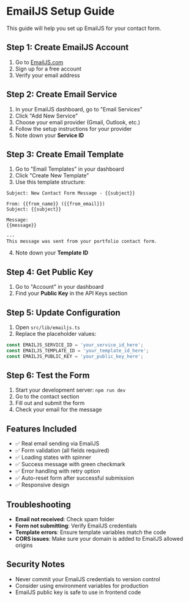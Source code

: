 # EmailJS Setup Guide

This guide will help you set up EmailJS for your contact form.

## Step 1: Create EmailJS Account

1. Go to [EmailJS.com](https://www.emailjs.com/)
2. Sign up for a free account
3. Verify your email address

## Step 2: Create Email Service

1. In your EmailJS dashboard, go to "Email Services"
2. Click "Add New Service"
3. Choose your email provider (Gmail, Outlook, etc.)
4. Follow the setup instructions for your provider
5. Note down your **Service ID**

## Step 3: Create Email Template

1. Go to "Email Templates" in your dashboard
2. Click "Create New Template"
3. Use this template structure:

```
Subject: New Contact Form Message - {{subject}}

From: {{from_name}} ({{from_email}})
Subject: {{subject}}

Message:
{{message}}

---
This message was sent from your portfolio contact form.
```

4. Note down your **Template ID**

## Step 4: Get Public Key

1. Go to "Account" in your dashboard
2. Find your **Public Key** in the API Keys section

## Step 5: Update Configuration

1. Open `src/lib/emailjs.ts`
2. Replace the placeholder values:

```typescript
const EMAILJS_SERVICE_ID = 'your_service_id_here';
const EMAILJS_TEMPLATE_ID = 'your_template_id_here';
const EMAILJS_PUBLIC_KEY = 'your_public_key_here';
```

## Step 6: Test the Form

1. Start your development server: `npm run dev`
2. Go to the contact section
3. Fill out and submit the form
4. Check your email for the message

## Features Included

- ✅ Real email sending via EmailJS
- ✅ Form validation (all fields required)
- ✅ Loading states with spinner
- ✅ Success message with green checkmark
- ✅ Error handling with retry option
- ✅ Auto-reset form after successful submission
- ✅ Responsive design

## Troubleshooting

- **Email not received**: Check spam folder
- **Form not submitting**: Verify EmailJS credentials
- **Template errors**: Ensure template variables match the code
- **CORS issues**: Make sure your domain is added to EmailJS allowed origins

## Security Notes

- Never commit your EmailJS credentials to version control
- Consider using environment variables for production
- EmailJS public key is safe to use in frontend code
